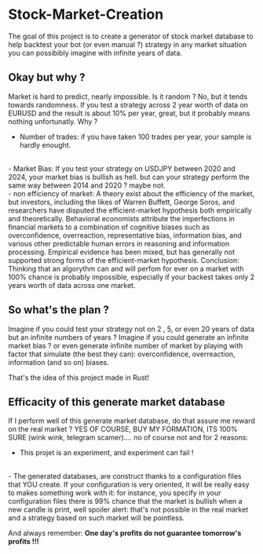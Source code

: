 # Stock-Market-Creation

The goal of this project is to create a generator of stock market database to help backtest your bot (or even manual ?) strategy in any market situation you can possibibly imagine with infinite years of data.

## Okay but why ? 

Market is hard to predict, nearly impossible. Is it random ? No, but it tends towards randomness. If you test a strategy across 2 year worth of data on EURUSD and the result is about 10% per year, great, but it probably means nothing unfortunatly. Why ? 

- Number of trades: if you have taken 100 trades per year, your sample is hardly enought.
<br /> 
- Market Bias: If you test your strategy on USDJPY between 2020 and 2024, your market bias is bullish as hell. but can your strategy perform the same way between 2014 and 2020 ? maybe not.
<br /> 
- non efficiency of market: A theory exist about the efficiency of the market, but investors, including the likes of Warren Buffett, George Soros, and researchers have disputed the efficient-market hypothesis both empirically and theoretically. Behavioral economists attribute the imperfections in financial markets to a combination of cognitive biases such as overconfidence, overreaction, representative bias, information bias, and various other predictable human errors in reasoning and information processing. Empirical evidence has been mixed, but has generally not supported strong forms of the efficient-market hypothesis. Conclusion: Thinking that an algorythm can and will perfom for ever on a market with 100% chance is probably impossible, especially if your backest takes only 2 years worth of data across one market.

## So what's the plan ?

Imagine if you could test your strategy not on 2 , 5, or even 20 years of data but an infinite numbers of years ? Imagine if you could generate an infinite market bias ? or even generate infinite number of market by playing with factor that simulate (the best they can): overconfidence, overreaction, information (and so on) biases.

That's the idea of this project made in Rust! 

## Efficacity of this generate market database

If I perform well of this generate market database, do that assure me reward on the real market ? YES OF COURSE, BUY MY FORMATION, ITS 100% SURE (wink wink, telegram scamer).... no of course not and for 2 reasons:
- This projet is an experiment, and experiment can fail !
<br /> 
- The generated databases, are construct thanks to a configuration files that YOU create. If your configuration is very oriented, it will be really easy to makes something work with it: for instance, you specify in your configuration files there is 99% chance that the market is bullish when a new candle is print, well spoiler alert: that's not possible in the real market and a strategy based on such market will be pointless.

And always remember: **One day's profits do not guarantee tomorrow's profits !!!**